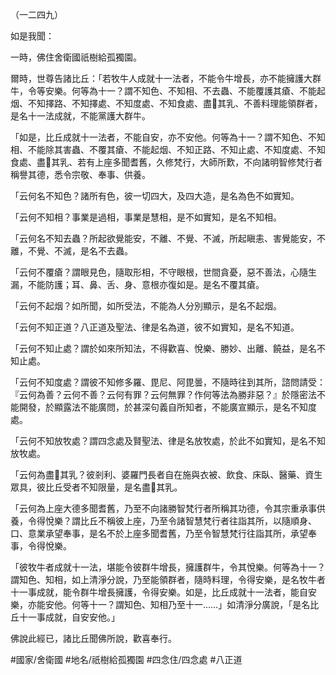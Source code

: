 （一二四九）

如是我聞：

一時，佛住舍衛國祇樹給孤獨園。

爾時，世尊告諸比丘：「若牧牛人成就十一法者，不能令牛增長，亦不能擁護大群牛，令等安樂。何等為十一？謂不知色、不知相、不去蟲、不能覆護其瘡、不能起烟、不知擇路、不知擇處、不知度處、不知食處、盡𤛓其乳、不善料理能領群者，是名十一法成就，不能黨護大群牛。

「如是，比丘成就十一法者，不能自安，亦不安他。何等為十一？謂不知色、不知相、不能除其害蟲、不覆其瘡、不能起烟、不知正路、不知止處、不知度處、不知食處、盡𤛓其乳、若有上座多聞耆舊，久修梵行，大師所歎，不向諸明智修梵行者稱譽其德，悉令宗敬、奉事、供養。

「云何名不知色？諸所有色，彼一切四大，及四大造，是名為色不如實知。

「云何不知相？事業是過相，事業是慧相，是不如實知，是名不知相。

「云何名不知去蟲？所起欲覺能安，不離、不覺、不滅，所起瞋恚、害覺能安，不離，不覺、不滅，是名不去蟲。

「云何不覆瘡？謂眼見色，隨取形相，不守眼根，世間貪憂，惡不善法，心隨生漏，不能防護；耳、鼻、舌、身、意根亦復如是。是名不覆其瘡。

「云何不起烟？如所聞，如所受法，不能為人分別顯示，是名不起烟。

「云何不知正道？八正道及聖法、律是名為道，彼不如實知，是名不知道。

「云何不知止處？謂於如來所知法，不得歡喜、悅樂、勝妙、出離、饒益，是名不知止處。

「云何不知度處？謂彼不知修多羅、毘尼、阿毘曇，不隨時往到其所，諮問請受：『云何為善？云何不善？云何有罪？云何無罪？作何等法為勝非惡？』於隱密法不能開發，於顯露法不能廣問，於甚深句義自所知者，不能廣宣顯示，是名不知度處。

「云何不知放牧處？謂四念處及賢聖法、律是名放牧處，於此不如實知，是名不知放牧處。

「云何為盡𤛓其乳？彼剎利、婆羅門長者自在施與衣被、飲食、床臥、醫藥、資生眾具，彼比丘受者不知限量，是名盡𤛓其乳。

「云何為上座大德多聞耆舊，乃至不向諸勝智梵行者所稱其功德，令其宗重承事供養，令得悅樂？謂比丘不稱彼上座，乃至令諸智慧梵行者往詣其所，以隨順身、口、意業承望奉事，是名不於上座多聞耆舊，乃至令智慧梵行往詣其所，承望奉事，令得悅樂。

「彼牧牛者成就十一法，堪能令彼群牛增長，擁護群牛，令其悅樂。何等為十一？謂知色、知相，如上清淨分說，乃至能領群者，隨時料理，令得安樂，是名牧牛者十一事成就，能令群牛增長擁護，令得安樂。如是，比丘成就十一法者，能自安樂，亦能安他。何等十一？謂知色、知相乃至十一……」如清淨分廣說，「是名比丘十一事成就，自安安他。」

佛說此經已，諸比丘聞佛所說，歡喜奉行。

#國家/舍衛國
#地名/祇樹給孤獨園
#四念住/四念處
#八正道
